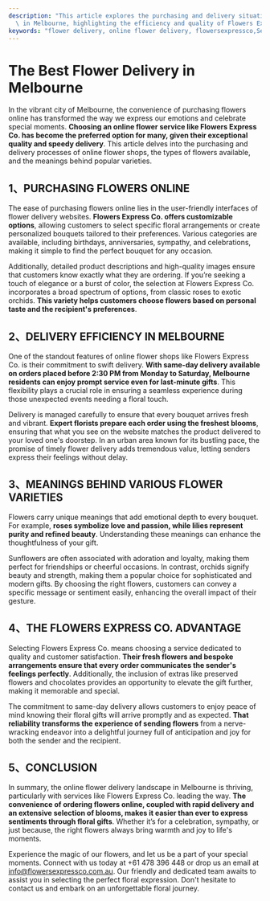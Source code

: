 ```yaml
---
description: "This article explores the purchasing and delivery situation of online flower shops\
  \ in Melbourne, highlighting the efficiency and quality of Flowers Express Co."
keywords: "flower delivery, online flower delivery, flowersexpressco,Send Fresh Flowers in Melbourne"
---
```

# The Best Flower Delivery in Melbourne

In the vibrant city of Melbourne, the convenience of purchasing flowers online has transformed the way we express our emotions and celebrate special moments. **Choosing an online flower service like Flowers Express Co. has become the preferred option for many, given their exceptional quality and speedy delivery**. This article delves into the purchasing and delivery processes of online flower shops, the types of flowers available, and the meanings behind popular varieties.

## 1、PURCHASING FLOWERS ONLINE

The ease of purchasing flowers online lies in the user-friendly interfaces of flower delivery websites. **Flowers Express Co. offers customizable options**, allowing customers to select specific floral arrangements or create personalized bouquets tailored to their preferences. Various categories are available, including birthdays, anniversaries, sympathy, and celebrations, making it simple to find the perfect bouquet for any occasion.

Additionally, detailed product descriptions and high-quality images ensure that customers know exactly what they are ordering. If you’re seeking a touch of elegance or a burst of color, the selection at Flowers Express Co. incorporates a broad spectrum of options, from classic roses to exotic orchids. **This variety helps customers choose flowers based on personal taste and the recipient's preferences**.

## 2、DELIVERY EFFICIENCY IN MELBOURNE

One of the standout features of online flower shops like Flowers Express Co. is their commitment to swift delivery. **With same-day delivery available on orders placed before 2:30 PM from Monday to Saturday, Melbourne residents can enjoy prompt service even for last-minute gifts**. This flexibility plays a crucial role in ensuring a seamless experience during those unexpected events needing a floral touch.

Delivery is managed carefully to ensure that every bouquet arrives fresh and vibrant. **Expert florists prepare each order using the freshest blooms**, ensuring that what you see on the website matches the product delivered to your loved one's doorstep. In an urban area known for its bustling pace, the promise of timely flower delivery adds tremendous value, letting senders express their feelings without delay.

## 3、MEANINGS BEHIND VARIOUS FLOWER VARIETIES

Flowers carry unique meanings that add emotional depth to every bouquet. For example, **roses symbolize love and passion, while lilies represent purity and refined beauty**. Understanding these meanings can enhance the thoughtfulness of your gift.

Sunflowers are often associated with adoration and loyalty, making them perfect for friendships or cheerful occasions. In contrast, orchids signify beauty and strength, making them a popular choice for sophisticated and modern gifts. By choosing the right flowers, customers can convey a specific message or sentiment easily, enhancing the overall impact of their gesture.

## 4、THE FLOWERS EXPRESS CO. ADVANTAGE

Selecting Flowers Express Co. means choosing a service dedicated to quality and customer satisfaction. **Their fresh flowers and bespoke arrangements ensure that every order communicates the sender's feelings perfectly**. Additionally, the inclusion of extras like preserved flowers and chocolates provides an opportunity to elevate the gift further, making it memorable and special.

The commitment to same-day delivery allows customers to enjoy peace of mind knowing their floral gifts will arrive promptly and as expected. **That reliability transforms the experience of sending flowers** from a nerve-wracking endeavor into a delightful journey full of anticipation and joy for both the sender and the recipient.

## 5、CONCLUSION

In summary, the online flower delivery landscape in Melbourne is thriving, particularly with services like Flowers Express Co. leading the way. **The convenience of ordering flowers online, coupled with rapid delivery and an extensive selection of blooms, makes it easier than ever to express sentiments through floral gifts**. Whether it’s for a celebration, sympathy, or just because, the right flowers always bring warmth and joy to life's moments.

Experience the magic of our flowers, and let us be a part of your special moments. Connect with us today at +61 478 396 448 or drop us an email at info@flowersexpressco.com.au. Our friendly and dedicated team awaits to assist you in selecting the perfect floral expression. Don't hesitate to contact us and embark on an unforgettable floral journey.
